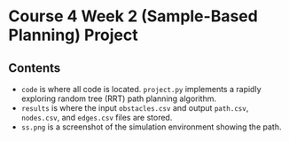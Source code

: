 # Course 4 Week 2 (Sample-Based Planning) Project

## Contents
- `code` is where all code is located. `project.py` implements a rapidly
exploring random tree (RRT) path planning algorithm.
- `results` is where the input `obstacles.csv` and output `path.csv`,
`nodes.csv`, and `edges.csv` files are stored.
- `ss.png` is a screenshot of the simulation environment showing the path.
